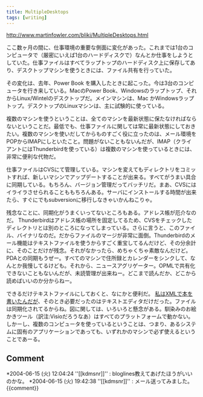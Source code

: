 ```yaml
---
title: MultipleDesktops
tags: [writing]
---
```


http://www.martinfowler.com/bliki/MultipleDesktops.html

ここ数ヶ月の間に、仕事環境の重要な側面に変化があった。これまでは1台のコンピュータで（厳密にいえば1台のハードディスクで）なんとか仕事をしようとしていた。仕事ファイルはすべてラップトップのハードディスク上に保存してあり、デスクトップマシンを使うときには、ファイル共有を行っていた。

その変化は、去年、Power Book を購入したときに起こった。今は3台のコンピュータを行き来している。MacのPower Book、Windowsのラップトップ、それからLinux/Wintelのデスクトップだ。メインマシンは、Mac かWindowsラップトップ。デスクトップのLinuxマシンは、主に試験的に使っている。

複数のマシンを使うということは、全てのマシンを最新状態に保たなければならないということだ。最低でも、仕事ファイルに関しては常に最新状態にしておきたい。複数のマシンを使いだしてからものすごく役に立ったのは、メール環境をPOPからIMAPにしといたこと。問題がないこともないんだが、IMAP（クライアントにはThunderbirdを使っている）は複数のマシンを使っているときには、非常に便利な代物だ。

仕事ファイルはCVSにて管理している。マシンを変えてもディレクトリをコミットすれば、新しいマシンでアップデートすることが出来る。すべてがうまい具合に同期している。もちろん、バージョン管理だってバッチリだ。まあ、CVSにはイライラさせられることももちろんある。サーバにインストールする時間が出来たら、すぐにでもsubversionに移行しなきゃいかんねこりゃ。

残念なことに、同期化がうまくいってないところもある。アドレス帳が厄介なのだ。
Thunderbirdはアドレス帳の場所を固定してるため、CVSをチェックしたディレクトリとは別のところになってしまっている。さらに言うと、このファイル、バイナリなのだ。だからファイルのマージが非常に面倒。Thunderbirdのメール機能はテキストファイルを使うからすごく重宝してるんだけど、その分余計に、そのことだけが残念。それがなかったら、めちゃくちゃ素敵なんだけど。
PDAとの同期もうぜー。すべてのマシンで住所録とカレンダーをシンクして、なんとか我慢してるけども。それから、ニュースアグリゲーター。OPMLで共有化できないこともないんだが、未読管理が出来ねー。どこまで読んだか、どこから読めばいいのか分からねー。

できるだけテキストファイルにしておくと、なにかと便利だ。
[私はXMLで本を書いたんだが](http://martinfowler.com/articles/writingInXml.html)、そのとき必要だったのはテキストエディタだけだった。ファイルは同期化されてるからね。図に関しては、いろいろと懸念がある。馴染みのお絵かきツール（訳注:Visioだろうなあ）はすべてのプラットフォームで動かない。しかーし、複数のコンピュータを使っているということは、つまり、あるシステムに固有のアプリケーションであっても、いずれかのマシンで必ず使えるということであーる。

## Comment
*2004-06-15 (火) 12:04:24 ''[[kdmsnr]]'' : bloglines教えてあげたほうがいいのかな。
*2004-06-15 (火) 19:42:38 ''[[kdmsnr]]'' : メール送ってみました。
{{comment}}
